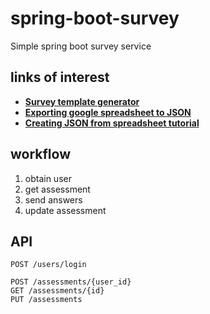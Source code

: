 # spring-boot-survey
Simple spring boot survey service

## links of interest
* [**Survey template generator**](https://docs.google.com/spreadsheets/d/1l1v_3iXLzMXF6hJg1Y8kD4F584059_5jh-gz6_-ETsw/edit?usp=sharing)
* [**Exporting google spreadsheet to JSON**](http://blog.pamelafox.org/2013/06/exporting-google-spreadsheet-as-json.html)
* [**Creating JSON from spreadsheet tutorial**](https://www.youtube.com/watch?v=uJDLT8nh2ps)

## workflow

1. obtain user
2. get assessment
3. send answers
4. update assessment

## API
```
POST /users/login

POST /assessments/{user_id}
GET /assessments/{id}
PUT /assessments
```